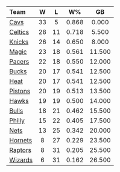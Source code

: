 | Team                            |  W  |  L  |  W%   |   GB   |
|:--------------------------------|:---:|:---:|:-----:|:------:|
| [Cavs](/r/clevelandcavs)        | 33  |  5  | 0.868 | 0.000  |
| [Celtics](/r/bostonceltics)     | 28  | 11  | 0.718 | 5.500  |
| [Knicks](/r/NYKnicks)           | 26  | 14  | 0.650 | 8.000  |
| [Magic](/r/OrlandoMagic)        | 23  | 18  | 0.561 | 11.500 |
| [Pacers](/r/pacers)             | 22  | 18  | 0.550 | 12.000 |
| [Bucks](/r/MkeBucks)            | 20  | 17  | 0.541 | 12.500 |
| [Heat](/r/heat)                 | 20  | 17  | 0.541 | 12.500 |
| [Pistons](/r/DetroitPistons)    | 20  | 19  | 0.513 | 13.500 |
| [Hawks](/r/AtlantaHawks)        | 19  | 19  | 0.500 | 14.000 |
| [Bulls](/r/chicagobulls)        | 18  | 21  | 0.462 | 15.500 |
| [Philly](/r/sixers)             | 15  | 22  | 0.405 | 17.500 |
| [Nets](/r/GoNets)               | 13  | 25  | 0.342 | 20.000 |
| [Hornets](/r/CharlotteHornets)  |  8  | 27  | 0.229 | 23.500 |
| [Raptors](/r/torontoraptors)    |  8  | 31  | 0.205 | 25.500 |
| [Wizards](/r/washingtonwizards) |  6  | 31  | 0.162 | 26.500 |
